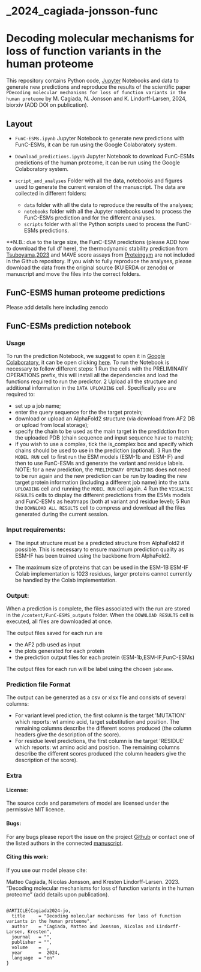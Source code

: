 # _2024_cagiada-jonsson-func

# Decoding molecular mechanisms for loss of function variants in the human proteome

This repository contains Python code, [Jupyter](http://jupyter.org) Notebooks and data to generate new predictions and reproduce the results of the scientific paper `PDecoding molecular mechanisms for loss of function variants in the human proteome` by M. Cagiada, N. Jonsson and K. Lindorff-Larsen, 2024, biorxiv (ADD DOI on publication).

## Layout
- `FunC-ESMs.ipynb` Jupyter Notebook to generate new predictions with FunC-ESMs, it can be run using the Google Colaboratory system.
- `Download_predictions.ipynb` Jupyter Notebook to download FunC-ESMs predictions of the human proteome, it can be run using the Google Colaboratory system.

- `script_and_analyses` Folder with all the data, notebooks and figures used to generate the current version of the manuscript. The data are collected in different folders:
  - `data` folder with all the data to reproduce the results of the analyses;
  - `notebooks` folder with all the Jupyter notebooks used to process the FunC-ESMs prediction and for the different analyses.
  - `scripts` folder with all the Python scripts used to process the FunC-ESMs predictions.

**N.B.: due to the large size, the FunC-ESM predictions (please ADD how to download the full df here), the thermodynamic stability prediction from [Tsuboyama,2023](https://www.nature.com/articles/s41586-023-06328-6) and MAVE score assays from [Proteingym](https://proteingym.org/) are not included in the Github repository. If you wish to fully reproduce the analyses, please download the data from the original source (KU ERDA or zenodo) or manuscript and move the files into the correct folders.

## FunC-ESMS human proteome predictions

Please add details here including zenodo
    
## FunC-ESMs prediction notebook
### Usage
To run the prediction Notebook, we suggest to open it in [Google Colaboratory](https://colab.research.google.com/), it can be open clicking [here](https://colab.research.google.com/github/KULL-Centre/_2024_cagiada_stability/blob/main/).
To run the Notebook is necessary to follow different steps:
1 Run the cells with the PRELIMINARY OPERATIONS prefix, this will install all the dependencies and load the functions required to run the predictor.
2 Upload all the structure and additional information in the `DATA UPLOADING` cell. Specifically you are required to:
  - set up a job name;
  - enter the query sequence for the the target protein;
  - download or upload an AlphaFold2 structure (via download from AF2 DB or upload from local storage);
  - specify the chain to be used as the main target in the predidction from the uploaded PDB (chain sequence and input sequence have to match);
  - if you wish to use a complex, tick the is_complex box and specify which chains should be used to use in the prediction (optional).
3 Run the `MODEL RUN` cell to first run the ESM models (ESM-1b and ESM-IF) and then to use FunC-ESMs and generate the variant and residue labels.
NOTE: for a new prediction, the `PRELIMINARY OPERATIONS` does not need to be run again and the new prediction can be run by loading the new target protein information (including a different job name) into the `DATA UPLOADING` cell and running the  `MODEL RUN` cell again.
4 Run the `VISUALISE RESULTS` cells  to display the different predictions from the ESMs models and FunC-ESMs as heatmaps (both at variant and residue level);
5 Run the `DOWNLOAD ALL RESULTS` cell to compress and download all the files generated during the current session.

### Input requirements:

- The input structure must be a predicted structure from AlphaFold2 if possible. This is necessary to ensure maximum prediction quality as ESM-IF has been trained using the backbone from AlphaFold2.

- The maximum size of proteins that can be used in the ESM-1B ESM-IF Colab implementation is 1023 residues, larger proteins cannot currently be handled by the Colab implementation.

### Output:

When a prediction is complete, the files associated with the run are stored in the `/content/FunC-ESMS_outputs` folder. When the `DOWNLOAD RESULTS` cell is executed, all files are downloaded at once.

The output files saved for each run are
- the AF2 pdb used as input
- the plots generated for each protein
- the prediction output files for each protein (ESM-1b,ESM-IF,FunC-ESMs)

The output files for each run will be label using the chosen `jobname`.

### Prediction file Format
The output can be generated as a csv or xlsx file and consists of several columns:
- For variant level prediction, the first column is the target 'MUTATION' which reports: wt amino acid, target substitution and position. The remaining columns describe the different scores produced (the column headers give the description of the score).
- For residue level predictions, the first column is the target 'RESIDUE' which reports: wt amino acid and position. The remaining columns describe the different scores produced (the column headers give the description of the score).


### Extra
#### License:

The source code and parameters of model are licensed under the permissive MIT licence.

#### Bugs:

For any bugs please report the issue on the project [Github](https://github.com/KULL-Centre/_2024_cagiada-jonsson-func) or contact one of the listed authors in the connected [manuscript](https://doi.org/).

#### Citing this work:

If you use our model please cite:

Matteo Cagiada, Nicolas Jonsson, and Kresten Lindorff-Larsen. 2023. “Decoding molecular mechanisms for loss of function variants in the human proteome” (add details upon publication).
```

@ARTICLE{Cagiada2024-jo,
  title     = "Decoding molecular mechanisms for loss of function variants in the human proteome",
  author    = "Cagiada, Matteo and Jonsson, Nicolas and Lindorff-Larsen, Kresten",
  journal   = "",
  publisher = "",
  volume    =  ,
  year      =  2024,
  language  = "en"
}
